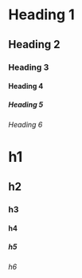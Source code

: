 # Heading 1
## Heading 2
### Heading 3
#### Heading 4
##### Heading 5
###### Heading 6

<!--raw-typst @heading-2-->

<h1>h1</h1>
<h2>h2</h2>
<h3>h3</h3>
<h4>h4</h4>
<h5>h5</h5>
<h6>h6</h6>
